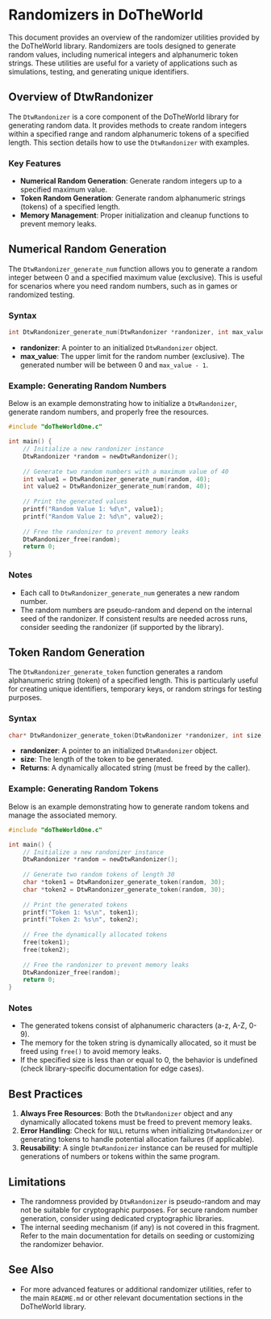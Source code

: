 # Randomizers in DoTheWorld

This document provides an overview of the randomizer utilities provided by the DoTheWorld library. Randomizers are tools designed to generate random values, including numerical integers and alphanumeric token strings. These utilities are useful for a variety of applications such as simulations, testing, and generating unique identifiers.

## Overview of DtwRandonizer

The `DtwRandonizer` is a core component of the DoTheWorld library for generating random data. It provides methods to create random integers within a specified range and random alphanumeric tokens of a specified length. This section details how to use the `DtwRandonizer` with examples.

### Key Features
- **Numerical Random Generation**: Generate random integers up to a specified maximum value.
- **Token Random Generation**: Generate random alphanumeric strings (tokens) of a specified length.
- **Memory Management**: Proper initialization and cleanup functions to prevent memory leaks.

## Numerical Random Generation

The `DtwRandonizer_generate_num` function allows you to generate a random integer between 0 and a specified maximum value (exclusive). This is useful for scenarios where you need random numbers, such as in games or randomized testing.

### Syntax
```c
int DtwRandonizer_generate_num(DtwRandonizer *randonizer, int max_value);
```
- **randonizer**: A pointer to an initialized `DtwRandonizer` object.
- **max_value**: The upper limit for the random number (exclusive). The generated number will be between 0 and `max_value - 1`.

### Example: Generating Random Numbers
Below is an example demonstrating how to initialize a `DtwRandonizer`, generate random numbers, and properly free the resources.

```c
#include "doTheWorldOne.c"

int main() {
    // Initialize a new randonizer instance
    DtwRandonizer *random = newDtwRandonizer();
    
    // Generate two random numbers with a maximum value of 40
    int value1 = DtwRandonizer_generate_num(random, 40);
    int value2 = DtwRandonizer_generate_num(random, 40);
    
    // Print the generated values
    printf("Random Value 1: %d\n", value1);
    printf("Random Value 2: %d\n", value2);
    
    // Free the randonizer to prevent memory leaks
    DtwRandonizer_free(random);
    return 0;
}
```

### Notes
- Each call to `DtwRandonizer_generate_num` generates a new random number.
- The random numbers are pseudo-random and depend on the internal seed of the randonizer. If consistent results are needed across runs, consider seeding the randonizer (if supported by the library).

## Token Random Generation

The `DtwRandonizer_generate_token` function generates a random alphanumeric string (token) of a specified length. This is particularly useful for creating unique identifiers, temporary keys, or random strings for testing purposes.

### Syntax
```c
char* DtwRandonizer_generate_token(DtwRandonizer *randonizer, int size);
```
- **randonizer**: A pointer to an initialized `DtwRandonizer` object.
- **size**: The length of the token to be generated.
- **Returns**: A dynamically allocated string (must be freed by the caller).

### Example: Generating Random Tokens
Below is an example demonstrating how to generate random tokens and manage the associated memory.

```c
#include "doTheWorldOne.c"

int main() {
    // Initialize a new randonizer instance
    DtwRandonizer *random = newDtwRandonizer();
    
    // Generate two random tokens of length 30
    char *token1 = DtwRandonizer_generate_token(random, 30);
    char *token2 = DtwRandonizer_generate_token(random, 30);
    
    // Print the generated tokens
    printf("Token 1: %s\n", token1);
    printf("Token 2: %s\n", token2);
    
    // Free the dynamically allocated tokens
    free(token1);
    free(token2);
    
    // Free the randonizer to prevent memory leaks
    DtwRandonizer_free(random);
    return 0;
}
```

### Notes
- The generated tokens consist of alphanumeric characters (a-z, A-Z, 0-9).
- The memory for the token string is dynamically allocated, so it must be freed using `free()` to avoid memory leaks.
- If the specified size is less than or equal to 0, the behavior is undefined (check library-specific documentation for edge cases).

## Best Practices
1. **Always Free Resources**: Both the `DtwRandonizer` object and any dynamically allocated tokens must be freed to prevent memory leaks.
2. **Error Handling**: Check for `NULL` returns when initializing `DtwRandonizer` or generating tokens to handle potential allocation failures (if applicable).
3. **Reusability**: A single `DtwRandonizer` instance can be reused for multiple generations of numbers or tokens within the same program.

## Limitations
- The randomness provided by `DtwRandonizer` is pseudo-random and may not be suitable for cryptographic purposes. For secure random number generation, consider using dedicated cryptographic libraries.
- The internal seeding mechanism (if any) is not covered in this fragment. Refer to the main documentation for details on seeding or customizing the randomizer behavior.

## See Also
- For more advanced features or additional randomizer utilities, refer to the main `README.md` or other relevant documentation sections in the DoTheWorld library.
